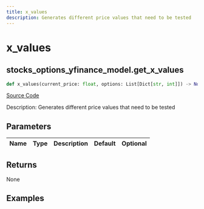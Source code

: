 ```yaml
---
title: x_values
description: Generates different price values that need to be tested
---
```

# x_values

## stocks_options_yfinance_model.get_x_values

```python
def x_values(current_price: float, options: List[Dict[str, int]]) -> None:
```
[Source Code](https://github.com/OpenBB-finance/OpenBBTerminal/tree/main/openbb_terminal/stocks/options/yfinance_model.py#L203)

Description: Generates different price values that need to be tested

## Parameters

| Name | Type | Description | Default | Optional |
| ---- | ---- | ----------- | ------- | -------- |

## Returns

None

## Examples

